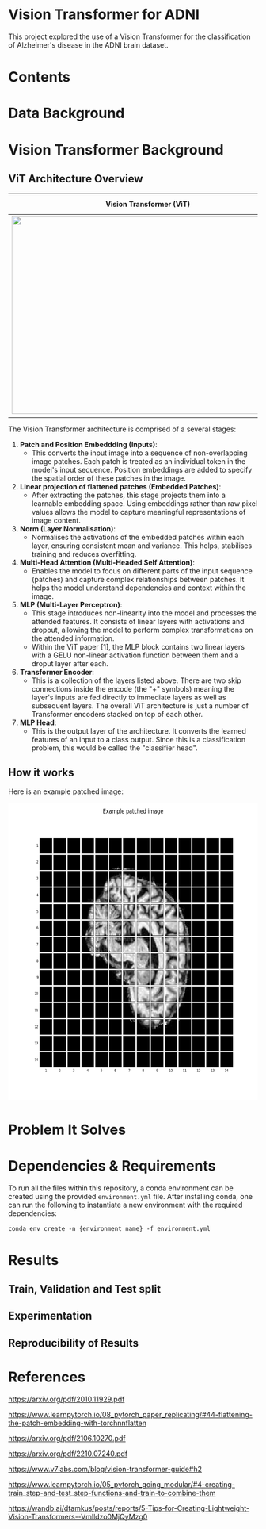 # Vision Transformer for ADNI
This project explored the use of a Vision Transformer for the classification of Alzheimer's
disease in the ADNI brain dataset.

# Contents


# Data Background

# Vision Transformer Background
## ViT Architecture Overview
| Vision Transformer (ViT) | Transformer Encoder |
| :---: | :---: |
| <img src="misc/vit.gif" width="550" height="400"/> | <img src="misc/encoderblock.png" width="175" height="400"/> |

The Vision Transformer architecture is comprised of a several stages:

1. **Patch and Position Embeddding (Inputs)**:
    - This converts the input image into a sequence of non-overlapping image patches. Each patch
    is treated as an individual token in the model's input sequence. Position embeddings
    are added to specify the spatial order of these patches in the image.
2. **Linear projection of flattened patches (Embedded Patches)**:
    - After extracting the patches, this stage projects them into a learnable embedding space.
     Using embeddings rather than raw pixel values allows the model to capture meaningful 
     representations of image content.
3. **Norm (Layer Normalisation)**:
    - Normalises the activations of the embedded patches within each layer, ensuring consistent mean
    and variance. This helps, stabilises training and reduces overfitting.
4. **Multi-Head Attention (Multi-Headed Self Attention)**:
    - Enables the model to focus on different parts of the input sequence (patches) and capture 
    complex relationships between patches. It helps the model understand dependencies and context 
    within the image.
5. **MLP (Multi-Layer Perceptron)**:
    - This stage introduces non-linearity into the model and processes the attended features. 
    It consists of linear layers with activations and dropout, allowing the model to perform complex 
    transformations on the attended information.
    - Within the ViT paper [1], the MLP block contains two linear layers with a GELU non-linear
    activation function between them and a droput layer after each.
6. **Transformer Encoder**:
    - This is a collection of the layers listed above. There are two skip connections inside the 
    encode (the "+" symbols) meaning the layer's inputs are fed directly to immediate layers
    as well as subsequent layers. The overall ViT architecture is just a number of Transformer
    encoders stacked on top of each other.
7. **MLP Head**:
    - This is the output layer of the architecture. It converts the learned features of an input to 
    a class output. Since this is a classification problem, this would be called the "classifier head".

## How it works

Here is an example patched image:

<img src="misc\patched_example.png" width="600" height="600"/>

# Problem It Solves


# Dependencies & Requirements

To run all the files within this repository, a conda environment can be created using the provided
```environment.yml``` file. After installing conda, one can run the following to instantiate a
new environment with the required dependencies:
```
conda env create -n {environment name} -f environment.yml
```

# Results

## Train, Validation and Test split

## Experimentation

## Reproducibility of Results

# References
https://arxiv.org/pdf/2010.11929.pdf

https://www.learnpytorch.io/08_pytorch_paper_replicating/#44-flattening-the-patch-embedding-with-torchnnflatten

https://arxiv.org/pdf/2106.10270.pdf

https://arxiv.org/pdf/2210.07240.pdf

https://www.v7labs.com/blog/vision-transformer-guide#h2

https://www.learnpytorch.io/05_pytorch_going_modular/#4-creating-train_step-and-test_step-functions-and-train-to-combine-them

https://wandb.ai/dtamkus/posts/reports/5-Tips-for-Creating-Lightweight-Vision-Transformers--Vmlldzo0MjQyMzg0
